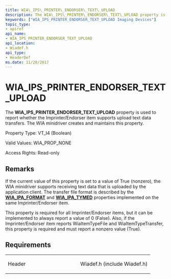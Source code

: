 ```yaml
---
title: WIA\_IPS\_PRINTER\_ENDORSER\_TEXT\_UPLOAD
description: The WIA\_IPS\_PRINTER\_ENDORSER\_TEXT\_UPLOAD property is used to report whether the Imprinter/Endorser item supports upload text data transfers. The WIA minidriver creates and maintains this property.
keywords: ["WIA_IPS_PRINTER_ENDORSER_TEXT_UPLOAD Imaging Devices"]
topic_type:
- apiref
api_name:
- WIA_IPS_PRINTER_ENDORSER_TEXT_UPLOAD
api_location:
- Wiadef.h
api_type:
- HeaderDef
ms.date: 11/28/2017
---
```


# WIA\_IPS\_PRINTER\_ENDORSER\_TEXT\_UPLOAD


The **WIA\_IPS\_PRINTER\_ENDORSER\_TEXT\_UPLOAD** property is used to report whether the Imprinter/Endorser item supports upload text data transfers. The WIA minidriver creates and maintains this property.




Property Type: VT\_I4 (Boolean)

Valid Values: WIA\_PROP\_NONE

Access Rights: Read-only

## Remarks

If the current value of this property is set to a value of True (nonzero), the WIA minidriver supports receiving text data that is uploaded by the application client. The transfer file format is described by the [**WIA\_IPA\_FORMAT**](wia-ipa-format.md) and [**WIA\_IPA\_TYMED**](wia-ipa-tymed.md) properties implemented on the same Imprinter/Endorser item.

This property is required for all Imprinter/Endorser items, but it can be implemented to always report a value of 0 (False). Also, if the Imprinter/Endorser item reports WiaItemTypeFile and WiaItemTypeTransfer, this property is required and must report a nonzero value (True).

## Requirements

<table>
<colgroup>
<col width="50%" />
<col width="50%" />
</colgroup>
<tbody>
<tr class="odd">
<td><p>Header</p></td>
<td>Wiadef.h (include Wiadef.h)</td>
</tr>
</tbody>
</table>

 

 





